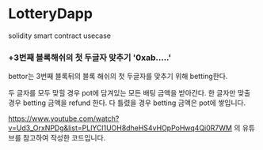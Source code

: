 # LotteryDapp
solidity smart contract usecase

### +3번째 블록해쉬의 첫 두글자 맞추기 '0xab.....'

bettor는 3번째 블록뒤의 블록 해쉬의 첫 두글자를 맞추기 위해 betting한다.

두 글자를 모두 맞힐 경우 pot에 담겨있는 모든 배팅 금액을 받아간다.
한 글자만 맞출 경우 betting 금액을 refund 한다.
다 틀렸을 경우 betting 금액은 pot에 쌓입니다.

https://www.youtube.com/watch?v=Ud3_OrxNPDg&list=PLlYCl1UOH8dheHS4vHOpPoHwq4Qi0R7WM
의 유튜브를 참고하여 작성한 코드입니다.
